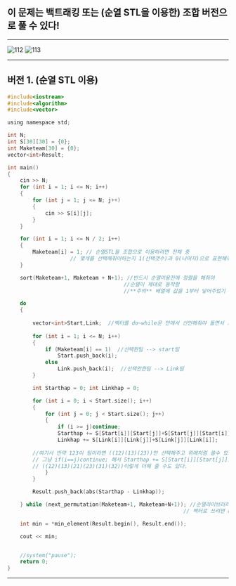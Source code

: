 ## 이 문제는 백트래킹 또는 (순열 STL을 이용한) 조합 버전으로 풀 수 있다!

-------------------------------------------------------------------------------------------------------

![112](https://user-images.githubusercontent.com/29946480/66019050-8f727a00-e51c-11e9-8423-6de27da694eb.JPG)
![113](https://user-images.githubusercontent.com/29946480/66019051-8f727a00-e51c-11e9-854e-cae964858f24.JPG)

-------------------------------------------------------------------------------------------------------

## 버전 1. (순열 STL 이용)

```c
#include<iostream>
#include<algorithm>
#include<vector>

using namespace std;

int N;
int S[30][30] = {0};
int Maketeam[30] = {0};
vector<int>Result;

int main()
{
	cin >> N;
	for (int i = 1; i <= N; i++)
	{
		for (int j = 1; j <= N; j++)
		{
			cin >> S[i][j];
		}
	}

	for (int i = 1; i <= N / 2; i++)
	{
		Maketeam[i] = 1; // 순열STL을 조합으로 이용하려면 전체 중 
                    // 몇개를 선택해줘야하는지 1(선택갯수)과 0(나머지)으로 표현해줘야한다 
	}

	sort(Maketeam+1, Maketeam + N+1); //반드시 순열이용전에 정렬을 해줘야 
                                     //순열이 제대로 동작함
                                     //**주의** 배열에 값을 1부터 넣어주었기 때문에 시작값과 끝값을 1~N+1로 설정

	do 
	{
  
		vector<int>Start,Link;  //벡터를 do~while문 안에서 선언해줘야 돌면서 초기화되서 다른값이 들어감!!
    
		for (int i = 1; i <= N; i++)
		{
			if (Maketeam[i] == 1)  //선택한팀 --> start팀
				Start.push_back(i);
			else
				Link.push_back(i);  //선택안한팀 --> Link팀
		}

		int Starthap = 0; int Linkhap = 0;

		for (int i = 0; i < Start.size(); i++)
		{
			for (int j = 0; j < Start.size(); j++)
			{
				if (i >= j)continue; 
				Starthap += S[Start[i]][Start[j]]+S[Start[j]][Start[i]];
				Linkhap += S[Link[i]][Link[j]]+S[Link[j]][Link[i]];
        
        //여기서 만약 123이 팀이라면 ((12)(13)(23))만 선택해주고 위에처럼 쓸수 있고,
        // 그냥 if(i==j)continue; 해서 Starthap += S[Start[i]][Start[j]]로 써줘서
        // ((12)(13)(21)(23)(31)(32))이렇게 더해 줄 수도 있다.
			}
		}

		Result.push_back(abs(Starthap - Linkhap));

	} while (next_permutation(Maketeam+1, Maketeam+N+1)); //순열라이브러리!!!next_permutation(시작,끝)
                                                        // 벡터로 쓰려면 begin과 end로

	int min = *min_element(Result.begin(), Result.end());

	cout << min;


	//system("pause");
	return 0;
}
```
-------------------------------------------------------------------------------------------------------
